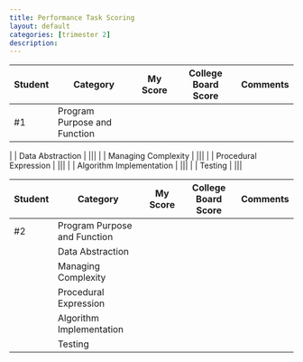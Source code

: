 ```yaml
---
title: Performance Task Scoring
layout: default
categories: [trimester 2]
description: 
---
```


| Student | Category | My Score | College Board Score | Comments |
|---------|---------|-----------|---------------------|------------|
| #1 | Program Purpose and Function | |||

| | Data Abstraction | |||
| | Managing Complexity | |||
| | Procedural Expression | |||
| | Algorithm Implementation | |||
| | Testing | |||

| Student | Category | My Score | College Board Score | Comments |
|---------|---------|-----------|---------------------|------------|
| #2 | Program Purpose and Function | |||
| | Data Abstraction | |||
| | Managing Complexity | |||
| | Procedural Expression | |||
| | Algorithm Implementation | |||
| | Testing | |||